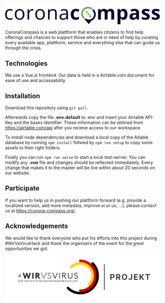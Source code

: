 ![CoronaCompass](assets/logo.svg "CoronaCompass")

CoronaCompass is a web plattform that enables citizens to find help offerings and chances to support those who are in need of help by curating every available app, plattform, service and everything else that can guide us through the crisis.

## Technologies

We use a Vue.js frontend. Our data is held in a Airtable.com document for ease of use and accessability.

## Installation

Download this repository using `git pull`.

Afterwards copy the file __.env.default__ to .env and insert your Airtable API-Key and the bases identifier. These information can be obtined from https://airtable.com/api after you recieve access to our workspace.

To install node dependencies and download a local copy of the Aitable database by running `npm install`
follwed by `npm run setup` to copy some assets to their right folders.

Finally you can run `npm run serve` to start a local test-server. You can modify any __.vue__ file and changes should be reflected immediately. Every change that makes it to the master will be live within about 20 seconds on our website.

## Participate

If you want to help us in pushing our plattform forward (e.g. provide a localized version, add more metadata, improve ui or ux, ...), please contact us at https://corona-compass.org/.

## Acknowledgements

We would like to thank everyone who put his efforts into this project during #WirVsVirusHack and thank the organisers of the event for the great opportunities we got.

![#WirVsVirusHack](assets/logo_wirvsvirushack.png "#WirVsVirusHack")